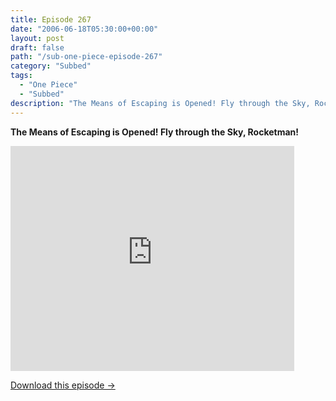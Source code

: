 ```yaml
---
title: Episode 267
date: "2006-06-18T05:30:00+00:00"
layout: post
draft: false
path: "/sub-one-piece-episode-267"
category: "Subbed"
tags:
  - "One Piece"
  - "Subbed"
description: "The Means of Escaping is Opened! Fly through the Sky, Rocketman!"
---
```


**The Means of Escaping is Opened! Fly through the Sky, Rocketman!**

<iframe width="640" height="360" src="https://www.rapidvideo.com/e/FXQHFY8ZM8" frameborder="0" marginwidth=0 marginheight=0 scrolling=no allowfullscreen style="max-width:90%;"></iframe>

<a href="http://ouo.io/qs/eCodkFEQ?s=https://www.rapidvideo.com/d/FXQHFY8ZM8" class="styled_a">Download this episode →</a>

